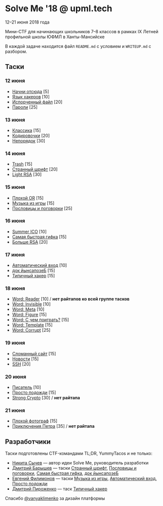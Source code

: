 # Solve Me '18 @ upml.tech

12–21 июня 2018 года

Мини-CTF для начинающих школьников 7–8 классов в рамках IX Летней профильной школы ЮФМЛ в Ханты-Мансийске

В каждой задаче находится файл `README.md` с условием и `WRITEUP.md` с разбором.

## Таски

### 12 июня

* [Начни отсюда](agents/) [5]
* [Язык хакеров](binary/) [10]
* [Испорченный файл](filetype/) [20]
* [Пароли](hash/) [25]

### 13 июня 

* [Классика](classic/) [15]
* [Кодировочки](encodings/) [20]
* [Непорядок](permuted/) [30]

### 14 июня

* [Trash](decode/) [15]
* [Странный шрифт](strange-font/) [20]
* [Light RSA](lightrsa/) [30]

### 15 июня

* [Плохой OR](bad-or/) [15]
* [Музыка из игры](nyan/) [15]
* [Пословицы и поговорки](proverbs/) [25]

### 16 июня

* [Summer ICO](html/) [10]
* [Самая быстрая гифка](gif/) [15]
* [Больше RSA](morersa/) [20]

### 17 июня

* [Автоматический вход](autologin/) [10]
* [док йынсапозеБ](secure-code/) [15]
* [Типичный хакер](typical-hacker/) [15]

### 18 июня

* [Word: Reader](word1/) [10] / **нет райтапов ко всей группе тасков**
* [Word: Invisible](word2/) [10]
* [Word: Meta](word3/) [10]
* [Word: Figure](word4/) [15]
* [Word: С чем поиграть?](word5/) [15]
* [Word: Template](word6/) [15]
* [Word: Corrupt](word7/) [25]

### 19 июня

* [Сломанный сайт](broken-site/) [15]
* [Новости](news/) [15] 
* [SSH](run/) [20]

### 20 июня

* [Писатель](book/) [10]
* [Просто подожди](wait/) [15]
* [Strong Crypto](strong/) [30] / **нет райтапа**

### 21 июня

* [Плохой фотограф](stupidphoto/) [15]
* [Приключения Петра](xaxxor/) [35] / **нет райтапа**

## Разработчики

Таски подготовлены CTF-командами TL;DR, YummyTacos и не только:

* [Никита Сычев](https://t.me/nsychev) — автор идеи Solve Me, руководитель разработки
* [Дмитрий Барышев](https://t.me/grinnds) — таски [Странный шрифт](strange-font/), [Пословицы и поговорки](proverbs/), [Самая быстрая гифка](gif/), [док йынсапозеБ](secure-code/)
* [Евгений Филимонов](https://t.me/evgfilim1) — таски [Музыка из игры](nyan/), [Автоматический вход](autologin/), [Просто подожди](wait/)
* [Дмитрий Пироженко](https://t.me/dmitriypru) — таск [Типичный хакер](typical-hacker/)

Спасибо [@vanyaklimenko](https://t.me/vanyaklimenko) за дизайн платформы

